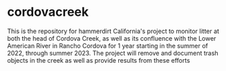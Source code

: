 # cordovacreek
This is the repository for hammerdirt California's project to monitor litter at both the head of Cordova Creek, as well as its confluence with the Lower American River in Rancho Cordova for 1 year starting in the summer of 2022, through summer 2023. The project will remove and document trash objects in the creek as well as provide results from these efforts
